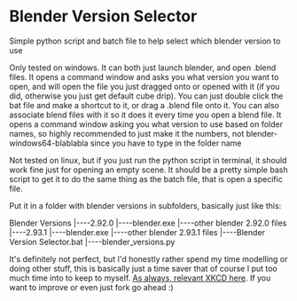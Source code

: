 # Blender Version Selector
 Simple python script and batch file to help select which blender version to use
 
 Only tested on windows. It can both just launch blender, and open .blend files. It opens a command window and asks you what version you want to open, and will open the file you just dragged onto or opened with it (if you did, otherwise you just get default cube drip). You can just double click the bat file and make a shortcut to it, or drag a .blend file onto it. You can also associate blend files with it so it does it every time you open a blend file. It opens a command window asking you what version to use based on folder names, so highly recommended to just make it the numbers, not blender-windows64-blablabla since you have to type in the folder name
 
 Not tested on linux, but if you just run the python script in terminal, it should work fine just for opening an empty scene. It should be a pretty simple bash script to get it to do the same thing as the batch file, that is open a specific file.
 
 Put it in a folder with blender versions in subfolders, basically just like this:
 
 Blender Versions
 |----2.92.0
      |----blender.exe
      |----other blender 2.92.0 files
 |----2.93.1
      |----blender.exe
      |----other blender 2.93.1 files
 |----Blender Version Selector.bat
 |----blender_versions.py



It's definitely not perfect, but I'd honestly rather spend my time modelling or doing other stuff, this is basically just a time saver that of course I put too much time into to keep to myself. [As always, relevant XKCD here](https://xkcd.com/1319/). If you want to improve or even just fork go ahead :)
